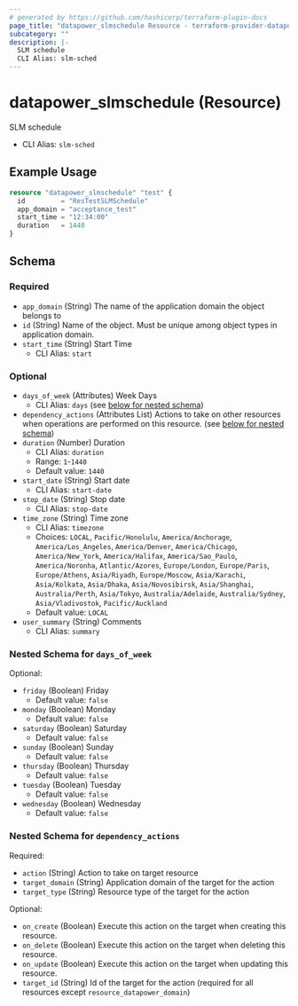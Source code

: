 ```yaml
---
# generated by https://github.com/hashicorp/terraform-plugin-docs
page_title: "datapower_slmschedule Resource - terraform-provider-datapower"
subcategory: ""
description: |-
  SLM schedule
  CLI Alias: slm-sched
---
```


# datapower_slmschedule (Resource)

SLM schedule
  - CLI Alias: `slm-sched`

## Example Usage

```terraform
resource "datapower_slmschedule" "test" {
  id         = "ResTestSLMSchedule"
  app_domain = "acceptance_test"
  start_time = "12:34:00"
  duration   = 1440
}
```

<!-- schema generated by tfplugindocs -->
## Schema

### Required

- `app_domain` (String) The name of the application domain the object belongs to
- `id` (String) Name of the object. Must be unique among object types in application domain.
- `start_time` (String) Start Time
  - CLI Alias: `start`

### Optional

- `days_of_week` (Attributes) Week Days
  - CLI Alias: `days` (see [below for nested schema](#nestedatt--days_of_week))
- `dependency_actions` (Attributes List) Actions to take on other resources when operations are performed on this resource. (see [below for nested schema](#nestedatt--dependency_actions))
- `duration` (Number) Duration
  - CLI Alias: `duration`
  - Range: `1`-`1440`
  - Default value: `1440`
- `start_date` (String) Start date
  - CLI Alias: `start-date`
- `stop_date` (String) Stop date
  - CLI Alias: `stop-date`
- `time_zone` (String) Time zone
  - CLI Alias: `timezone`
  - Choices: `LOCAL`, `Pacific/Honolulu`, `America/Anchorage`, `America/Los_Angeles`, `America/Denver`, `America/Chicago`, `America/New_York`, `America/Halifax`, `America/Sao_Paulo`, `America/Noronha`, `Atlantic/Azores`, `Europe/London`, `Europe/Paris`, `Europe/Athens`, `Asia/Riyadh`, `Europe/Moscow`, `Asia/Karachi`, `Asia/Kolkata`, `Asia/Dhaka`, `Asia/Novosibirsk`, `Asia/Shanghai`, `Australia/Perth`, `Asia/Tokyo`, `Australia/Adelaide`, `Australia/Sydney`, `Asia/Vladivostok`, `Pacific/Auckland`
  - Default value: `LOCAL`
- `user_summary` (String) Comments
  - CLI Alias: `summary`

<a id="nestedatt--days_of_week"></a>
### Nested Schema for `days_of_week`

Optional:

- `friday` (Boolean) Friday
  - Default value: `false`
- `monday` (Boolean) Monday
  - Default value: `false`
- `saturday` (Boolean) Saturday
  - Default value: `false`
- `sunday` (Boolean) Sunday
  - Default value: `false`
- `thursday` (Boolean) Thursday
  - Default value: `false`
- `tuesday` (Boolean) Tuesday
  - Default value: `false`
- `wednesday` (Boolean) Wednesday
  - Default value: `false`


<a id="nestedatt--dependency_actions"></a>
### Nested Schema for `dependency_actions`

Required:

- `action` (String) Action to take on target resource
- `target_domain` (String) Application domain of the target for the action
- `target_type` (String) Resource type of the target for the action

Optional:

- `on_create` (Boolean) Execute this action on the target when creating this resource.
- `on_delete` (Boolean) Execute this action on the target when deleting this resource.
- `on_update` (Boolean) Execute this action on the target when updating this resource.
- `target_id` (String) Id of the target for the action (required for all resources except `resource_datapower_domain`)
